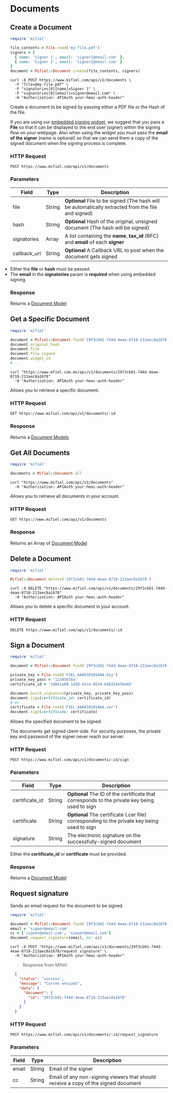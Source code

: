 # Documents

## Create a Document

```ruby
require 'mifiel'

file_contents = File.read('my-file.pdf')
signers = [
  { name: 'Signer 1', email: 'signer1@email.com' },
  { name: 'Signer 2', email: 'signer2@email.com' }
]
document = Mifiel::Document.create(file_contents, signers)
```

```shell
curl -X POST https://www.mifiel.com/api/v1/documents \
  -F "file=@my-file.pdf" \
  -F "signatories[0][name]=Signer 1" \
  -F "signatories[0][email]=signer@email.com" \
  -H "Authorization: APIAuth your-hmac-auth-header"
```

Create a document to be signed by passing either a PDF file or the Hash of the file.

If you are using our [embedded signing widget](#widget), we suggest that you pass a __File__ so that it can be displayed to the end user (signer) within the signing flow on your webpage. Also when using the widget you must pass the __email of the signer__ (name is optional) so that we can send them a copy of the signed document when the signing process is complete.


### HTTP Request

`POST https://www.mifiel.com/api/v1/documents`

### Parameters

Field                 | Type |  Description
--------------------- | ---- | -----------
file         | String | __Optional__ File to be signed (The hash will be automatically extracted from the file and signed)
hash         | String | __Optional__ Hash of the original, unsigned document (The hash will be signed)
signatories  | Array | A list containing the __name__, __tax_id__ (RFC) and __email__ of each __signer__
callback_url | String | __Optional__ A Callback URL to post when the document gets signed

<aside class="info">
  <ul style="margin: 0; padding: 0">
    <li>Either the <b>file</b> or <b>hash</b> must be passed.</li>
    <li>The <b>email</b> in the <b>signatories</b> param is <b>required</b> when using embedded signing.</li>
  </ul>
</aside>

### Response

Returns a [Document Model](#document)

## Get a Specific Document

```ruby
require 'mifiel'

document = Mifiel::Document.find('29f3cb01-744d-4eae-8718-213aec8a1678')
document.original_hash
document.file
document.file_signed
document.widget_id
# ...
```

```shell
curl "https://www.mfiel.com.mx/api/v1/documents/29f3cb01-744d-4eae-8718-213aec8a1678"
  -H "Authorization: APIAuth your-hmac-auth-header"
```

Allows you to retrieve a specific document.

### HTTP Request

`GET https://www.mifiel.com/api/v1/documents/:id`

### Response

Returns a [Document Models](#document)

## Get All Documents

```ruby
require 'mifiel'

documents = Mifiel::Document.all
```

```shell
curl "https://www.mifiel.com/api/v1/documents"
  -H "Authorization: APIAuth your-hmac-auth-header"
```

Allows you to retrieve all documents in your account.

### HTTP Request

`GET https://www.mifiel.com/api/v1/documents`

### Response

Returns an Array of [Document Model](#document)

## Delete a Document

```ruby
require 'mifiel'

Mifiel::Document.delete('29f3cb01-744d-4eae-8718-213aec8a1678')
```

```shell
curl -X DELETE "https://www.mifiel.com/api/v1/documents/29f3cb01-744d-4eae-8718-213aec8a1678"
  -H "Authorization: APIAuth your-hmac-auth-header"
```

Allows you to delete a specific document in your account.

### HTTP Request

`DELETE https://www.mifiel.com/api/v1/documents/:id`

## Sign a Document

```ruby
require 'mifiel'

document = Mifiel::Document.find('29f3cb01-744d-4eae-8718-213aec8a1678')

private_key = File.read('FIEL_AAA010101AAA.key')
private_key_pass = '12345678a'
certificate_id = '1d041a80-1d50-43ce-8534-64832de3be6b'

document.build_signature(private_key, private_key_pass)
document.sign(certificate_id: certificate_id)
# Or
certificate = File.read('FIEL_AAA010101AAA.cer')
document.sign(certificate: certificate)
```

Allows the specified document to be signed.

The documents get signed client-side. For security purposes, the private key and password of the signer never reach our server.

### HTTP Request

`POST https://www.mifiel.com/api/v1/documents/:id/sign`

### Parameters

Field          | Type   | Description
-------------- | ------ | -----------
certificate_id | String | __Optional__ The ID of the certificate that corresponds to the private key being used to sign 
certificate    | String | __Optional__ The certificate (.cer file) corresponding to the private key being used to sign
signature      | String | The electronic signature on the successfully-signed document

<aside class="info">
  Either the <b>certificate_id</b> or <b>certificate</b> must be provided.
</aside>

### Response

Returns a [Document Model](#document)

## Request signature

Sends an email request for the document to be signed.

```ruby
require 'mifiel'

document = Mifiel::Document.find('29f3cb01-744d-4eae-8718-213aec8a1678')
email = 'signer@email.com'
cc = ['signer@email.com', 'viewer@email.com']
document.request_signature(email, cc: cc)
```


```shell
curl -X POST "https://www.mifiel.com/api/v1/documents/29f3cb01-744d-4eae-8718-213aec8a1678/request_signature" \
  -H "Authorization: APIAuth your-hmac-auth-header"
```

> Response from Mifiel:

```json
  {
    "status": "success",
    "message": "Correo enviado",
    "data": {
      "document": {
        "id": "29f3cb01-744d-4eae-8718-213aec8a1678"        
      }
    }
  }
```

### HTTP Request

`POST https://www.mifiel.com/api/v1/documents/:id/request_signature`

### Parameters

Field     | Type |  Description
--------- | ---- | -----------
email     | String | Email of the signer
cc        | String | Email of any non-signing viewers that should receive a copy of the signed document
